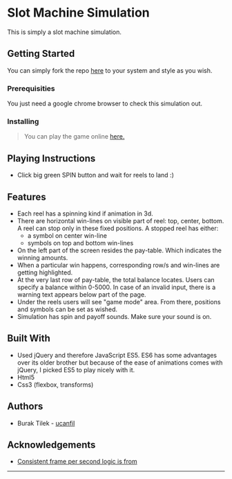 # Slot Machine Simulation

This is simply a slot machine simulation.

## Getting Started

You can simply fork the repo [here](https://github.com/ucanfil/slotMachine) to your system and style as you wish.

### Prerequisities

You just need a google chrome browser to check this simulation out.

### Installing

> You can play the game online [here.](https://ucanfil.github.io/slotMachine/)

## Playing Instructions

  * Click big green SPIN button and wait for reels to land :)

## Features

  * Each reel has a spinning kind if animation in 3d.
  * There are horizontal win-lines on visible part of reel: top, center, bottom. A reel can stop only in these fixed positions. A stopped reel has either:
    - a symbol on center win-line
    - symbols on top and bottom win-lines
  * On the left part of the screen resides the pay-table. Which indicates the winning amounts.
  * When a particular win happens, corresponding row/s and win-lines are getting highlighted.
  * At the very last row of pay-table, the total balance locates. Users can specify a balance within 0-5000. In case of an invalid input, there is a warning text appears below part of the page.
  * Under the reels users will see "game mode" area. From there, positions and symbols can be set as wished.
  * Simulation has spin and payoff sounds. Make sure your sound is on.


## Built With

  * Used jQuery and therefore JavaScript ES5. ES6 has some advantages over its older brother but because of the ease of animations comes with jQuery, I picked ES5 to play nicely with it.
  * Html5
  * Css3 (flexbox, transforms)

## Authors

  - Burak Tilek - [ucanfil](https://github.com/ucanfil)

## Acknowledgements

  * [Consistent frame per second logic is from](https://stackoverflow.com/questions/19764018/controlling-fps-with-requestanimationframe)
---